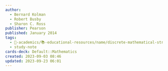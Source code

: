 ```yaml
---
author:
  - Bernard Kolman
  - Robert Busby
  - Sharon C. Ross
publisher: Pearson
published: January 2014
tags:
  - 🔴-academics/📚-educational-resources/name/discrete-mathematical-structures-6th-edition
  - study-note
cards-deck: Default::Mathematics
created: 2023-09-03 08:46
updated: 2023-09-23 06:01
---
```


